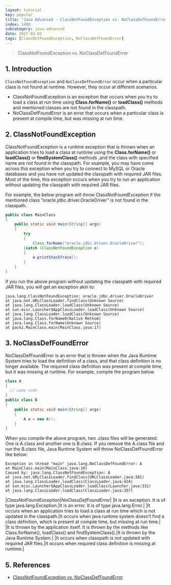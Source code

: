 ```yaml
---
layout: tutorial
key: popular
title: "Java Advanced - ClassNotFoundException vs. NoClassDefFoundError"
index: 1480
subcategory: java-advanced
date: 2017-03-02
tags: [ClassNotFoundException, NoClassDefFoundError]
---
```


> ClassNotFoundException vs. NoClassDefFoundError

## 1. Introduction
`ClassNotFoundException` and `NoClassDefFoundError` occur when a particular class is not found at runtime. However, they occur at different scenarios.
* ClassNotFoundException is an exception that occurs when you try to load a class at run time using **Class.forName()** or **loadClass()** methods and mentioned classes are not found in the classpath.
* NoClassDefFoundError is an error that occurs when a particular class is present at compile time, but was missing at run time.

## 2. ClassNotFoundException
ClassNotFoundException is a runtime exception that is thrown when an application tries to load a class at runtime using the **Class.forName()** or **loadClass()** or **findSystemClass()** methods ,and the class with specified name are not found in the classpath. For example, you may have come across this exception when you try to connect to MySQL or Oracle databases and you have not updated the classpath with required JAR files. Most of the time, this exception occurs when you try to run an application without updating the classpath with required JAR files.

For example, the below program will throw ClassNotFoundException if the mentioned class “oracle.jdbc.driver.OracleDriver” is not found in the classpath.
```java
public class MainClass
{
    public static void main(String[] args)
    {
        try
        {
            Class.forName("oracle.jdbc.driver.OracleDriver");
        }catch (ClassNotFoundException e)
        {
            e.printStackTrace();
        }
    }
}
```
If you run the above program without updating the classpath with required JAR files, you will get an exception akin to:
```raw
java.lang.ClassNotFoundException: oracle.jdbc.driver.OracleDriver
at java.net.URLClassLoader.findClass(Unknown Source)
at java.lang.ClassLoader.loadClass(Unknown Source)
at sun.misc.Launcher$AppClassLoader.loadClass(Unknown Source)
at java.lang.ClassLoader.loadClass(Unknown Source)
at java.lang.Class.forName0(Native Method)
at java.lang.Class.forName(Unknown Source)
at pack1.MainClass.main(MainClass.java:17)
```

## 3. NoClassDefFoundError
NoClassDefFoundError is an error that is thrown when the Java Runtime System tries to load the definition of a class, and that class definition is no longer available. The required class definition was present at compile time, but it was missing at runtime. For example, compile the program below.
```java
class A
{
  // some code
}
public class B
{
    public static void main(String[] args)
    {
        A a = new A();
    }
}
```
When you compile the above program, two .class files will be generated. One is A.class and another one is B.class. If you remove the A.class file and run the B.class file, Java Runtime System will throw NoClassDefFoundError like below:
```raw
Exception in thread "main" java.lang.NoClassDefFoundError: A
at MainClass.main(MainClass.java:10)
Caused by: java.lang.ClassNotFoundException: A
at java.net.URLClassLoader.findClass(URLClassLoader.java:381)
at java.lang.ClassLoader.loadClass(ClassLoader.java:424)
at sun.misc.Launcher$AppClassLoader.loadClass(Launcher.java:331)
at java.lang.ClassLoader.loadClass(ClassLoader.java:357)
```

|*ClassNotFoundException*|*NoClassDefFoundError*|
|It is an exception. It is of type java.lang.Exception.|It is an error. It is of type java.lang.Error.|
|It occurs when an application tries to load a class at run time which is not updated in the classpath.|It occurs when java runtime system doesn’t find a class definition, which is present at compile time, but missing at run time.|
|It is thrown by the application itself. It is thrown by the methods like Class.forName(), loadClass() and findSystemClass().|It is thrown by the Java Runtime System.|
|It occurs when classpath is not updated with required JAR files.|It occurs when required class definition is missing at runtime.|

## 5. References
* [ClassNotFoundException vs. NoClassDefFoundError](https://dzone.com/articles/java-classnotfoundexception-vs-noclassdeffounderro)
